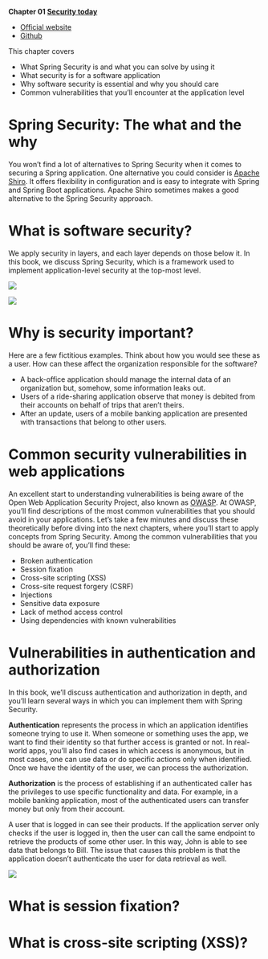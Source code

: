 **Chapter 01 [Security today](https://livebook.manning.com/book/spring-security-in-action/chapter-1/)**

- [Official website](https://spring.io/projects/spring-security)
- [Github](https://github.com/spring-projects/spring-security/)

This chapter covers

- What Spring Security is and what you can solve by using it
- What security is for a software application
- Why software security is essential and why you should care
- Common vulnerabilities that you’ll encounter at the application level

# Spring Security: The what and the why

You won’t find a lot of alternatives to Spring Security when it comes to securing a Spring application. One alternative you could consider is [Apache Shiro](https://shiro.apache.org). It offers flexibility in configuration and is easy to integrate with Spring and Spring Boot applications. Apache Shiro sometimes makes a good alternative to the Spring Security approach.

# What is software security?

We apply security in layers, and each layer depends on those below it. In this book, we discuss Spring Security, which is a framework used to implement application-level security at the top-most level.

![](https://drek4537l1klr.cloudfront.net/spilca/Figures/CH01_F03_Spilca.png)

![](https://drek4537l1klr.cloudfront.net/spilca/Figures/CH01_F04_Spilca.png)

# Why is security important?

Here are a few fictitious examples. Think about how you would see these as a user. How can these affect the organization responsible for the software?

- A back-office application should manage the internal data of an organization but, somehow, some information leaks out.
- Users of a ride-sharing application observe that money is debited from their accounts on behalf of trips that aren’t theirs.
- After an update, users of a mobile banking application are presented with transactions that belong to other users.

# Common security vulnerabilities in web applications

An excellent start to understanding vulnerabilities is being aware of the Open Web Application Security Project, also known as [OWASP](https://www.owasp.org). At OWASP, you’ll find descriptions of the most common vulnerabilities that you should avoid in your applications. Let’s take a few minutes and discuss these theoretically before diving into the next chapters, where you’ll start to apply concepts from Spring Security. Among the common vulnerabilities that you should be aware of, you’ll find these:

- Broken authentication
- Session fixation
- Cross-site scripting (XSS)
- Cross-site request forgery (CSRF)
- Injections
- Sensitive data exposure
- Lack of method access control
- Using dependencies with known vulnerabilities

# Vulnerabilities in authentication and authorization

In this book, we’ll discuss authentication and authorization in depth, and you’ll learn several ways in which you can implement them with Spring Security.

**Authentication** represents the process in which an application identifies someone trying to use it. When someone or something uses the app, we want to find their identity so that further access is granted or not. In real-world apps, you’ll also find cases in which access is anonymous, but in most cases, one can use data or do specific actions only when identified. Once we have the identity of the user, we can process the authorization.

**Authorization** is the process of establishing if an authenticated caller has the privileges to use specific functionality and data. For example, in a mobile banking application, most of the authenticated users can transfer money but only from their account.

A user that is logged in can see their products. If the application server only checks if the user is logged in, then the user can call the same endpoint to retrieve the products of some other user. In this way, John is able to see data that belongs to Bill. The issue that causes this problem is that the application doesn’t authenticate the user for data retrieval as well.

![](https://drek4537l1klr.cloudfront.net/spilca/Figures/CH01_F05_Spilca.png)

# What is session fixation?
# What is cross-site scripting (XSS)?
